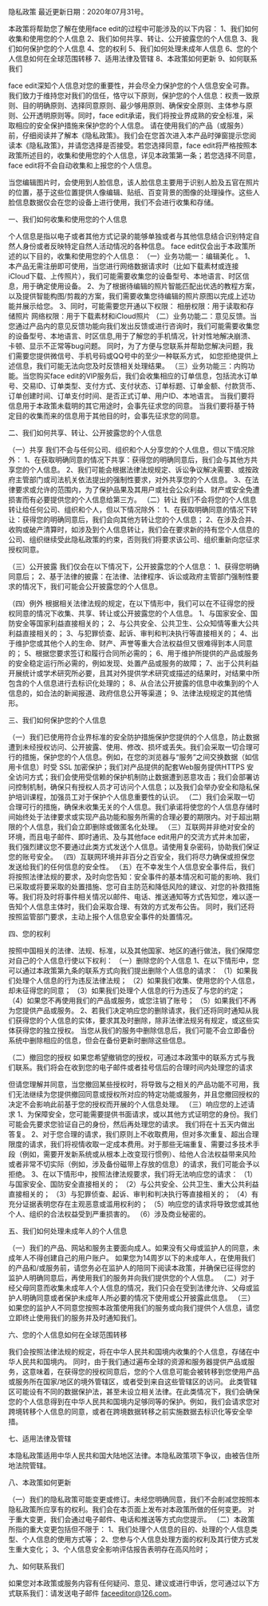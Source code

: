 隐私政策
最近更新日期：2020年07月31号。


本政策将帮助您了解在使用face edit的过程中可能涉及的以下内容：
1、我们如何收集和使用您的个人信息
2、我们如何共享、转让、公开披露您的个人信息
3、我们如何保护您的个人信息
4、您的权利
5、我们如何处理未成年人信息
6、您的个人信息如何在全球范围转移
7、适用法律及管辖
8、本政策如何更新
9、如何联系我们

face edit深知个人信息对您的重要性，并会尽全力保护您的个人信息安全可靠。我们致力于维持您对我们的信任，恪守以下原则，保护您的个人信息：权责一致原则、目的明确原则、选择同意原则、最少够用原则、确保安全原则、主体参与原则、公开透明原则等。同时，face edit承诺，我们将按业界成熟的安全标准，采取相应的安全保护措施来保护您的个人信息。
请在使用我们的产品（或服务）前，仔细阅读并了解本《隐私政策》。我们会在您首次进入本产品时弹窗提示您阅读本《隐私政策》，并请您选择是否接受。若您选择同意，face edit将严格按照本政策所述目的，收集和使用您的个人信息，详见本政策第一条；若您选择不同意，face edit将不会自动收集和上报您的个人信息。

当您编辑图片时，会使用到人脸信息，该人脸信息主要用于识别人脸及五官在照片的位置，基于这些位置提供人像编辑、贴纸、百变背景的图像的处理操作。这些人脸信息数据仅会在您的设备上进行使用，我们不会进行收集和存储。



一、我们如何收集和使用您的个人信息

个人信息是指以电子或者其他方式记录的能够单独或者与其他信息结合识别特定自然人身份或者反映特定自然人活动情况的各种信息。
face edit仅会出于本政策所述的以下目的，收集和使用您的个人信息：
（一）业务功能一：编辑美化 。
1、本产品无需注册即可使用，当您进行网络数据请求时（比如下载素材或连接iCloud下载、上传照片），我们可能需要收集您的设备型号、本地语言、时区信息，用于确定使用设备。
2、为了根据待编辑的照片智能匹配出优选的教程方案，以及提供智能构图/剪裁的方案，我们需要收集您待编辑的照片原图以完成上述功能并展示给您。
3、同时，可能需要您开通以下权限：
相册权限：用于读取和存储照片
网络权限：用于下载素材和iCloud照片
（二）业务功能二：意见反馈。当您通过产品内的意见反馈功能向我们发出反馈或进行咨询时，我们可能需要收集您的设备型号、本地语言、时区信息,用于了解您的手机情况，针对性地解决崩溃、卡顿、显示不正常等bug问题。
同时，为了方便与您联系并帮助您解决问题，我们需要您提供微信号、手机号码或QQ号中的至少一种联系方式， 如您拒绝提供上述信息，我们可能无法向您及时反馈相关处理结果。
（三）业务功能三：内购功能。当您购买face edit的VIP服务后，我们会收集相应的订单信息，包括流水订单号、交易ID、订单类型、支付方式、支付状态、订单标题、订单金额、付款货币、订单创建时间、订单支付时间、是否正式订单、用户ID、本地语言。
当我们要将信息用于本政策未载明的其它用途时，会事先征求您的同意。
当我们要将基于特定目的收集而来的信息用于其他目的时，会事先征求您的同意。

二、我们如何共享、转让、公开披露您的个人信息

（一）共享
我们不会与任何公司、组织和个人分享您的个人信息，但以下情况除外：
1、在获取明确同意的情况下共享：获得您的明确同意后，我们会与其他方共享您的个人信息。
2、我们可能会根据法律法规规定、诉讼争议解决需要、或按政府主管部门或司法机关依法提出的强制性要求，对外共享您的个人信息。
3、在法律要求或允许的范围内，为了保护品果及其用户或社会公众利益、财产或安全免遭损害而有必要提供您的个人信息给第三方。
（二）转让 我们不会将您的个人信息转让给任何公司、组织和个人，但以下情况除外：
1、在获取明确同意的情况下转让：获得您的明确同意后，我们会向其他方转让您的个人信息；
2、在涉及合并、收购或破产清算时，如涉及到个人信息转让，我们会在要求新的持有您个人信息的公司、组织继续受此隐私政策的约束，否则我们将要求该公司、组织重新向您征求授权同意。

（三）公开披露
我们仅会在以下情况下，公开披露您的个人信息：
1、获得您明确同意后；
2、基于法律的披露：在法律、法律程序、诉讼或政府主管部门强制性要求的情况下，我们可能会公开披露您的个人信息。

（四）例外
根据相关法律法规的规定，在以下情形中，我们可以在不征得您的授权同意的情况下收集、共享、转让或公开披露您的个人信息。
1、与国家安全、国防安全等国家利益直接相关的；
2、与公共安全、公共卫生、公众知情等重大公共利益直接相关的；
3、与犯罪侦查、起诉、审判和判决执行等直接相关的；
4、出于维护您或其他个人的生命、财产、声誉等重大合法权益但又很难得到本人同意的；
5、根据您要求签订和履行合同所必需的；
6、用于维护所提供的产品或服务的安全稳定运行所必需的，例如发现、处置产品或服务的故障；
7、出于公共利益开展统计或学术研究所必要，且其对外提供学术研究或描述的结果时，对结果中所包含的个人信息进行去标识化处理的；
8、从合法公开披露的信息中收集到的个人信息的，如合法的新闻报道、政府信息公开等渠道；
9、法律法规规定的其他情形。

三、我们如何保护您的个人信息

（一）我们已使用符合业界标准的安全防护措施保护您提供的个人信息，防止数据遭到未经授权访问、公开披露、使用、修改、损坏或丢失。我们会采取一切合理可行的措施，保护您的个人信息。例如，在您的浏览器与“服务”之间交换数据（如信用卡信息）时受 SSL 加密保护；我们对产品提供的配套Web服务提供HTTPS 安全访问方式；我们会使用受信赖的保护机制防止数据遭到恶意攻击；我们会部署访问控制机制，确保只有授权人员才可访问个人信息；以及我们会举办安全和隐私保护培训课程，加强员工对于保护个人信息重要性的认识。
（二）我们会采取一切合理可行的措施，确保未收集无关的个人信息。我们承诺将使您的个人信息存储时间始终处于法律要求或实现产品功能和服务所需的合理必要的期限内。对于超出期限的个人信息，我们会立即删除或做匿名化处理。
（三）互联网并非绝对安全的环境，而且电子邮件、即时通讯、及与其他face edit用户的交流方式并未加密，我们强烈建议您不要通过此类方式发送个人信息。请使用复杂密码，协助我们保证您的账号安全。
（四）互联网环境并非百分之百安全，我们将尽力确保或担保您发送给我们的任何信息的安全性。
（五）在不幸发生个人信息安全事件后，我们将按照法律法规的要求，及时向您告知：安全事件的基本情况和可能的影响、我们已采取或将要采取的处置措施、您可自主防范和降低风险的建议、对您的补救措施等。我们将及时将事件相关情况以邮件、电话、推送通知等方式告知您，难以逐一告知个人信息主体时，我们会采取合理、有效的方式发布公告。 同时，我们还将按照监管部门要求，主动上报个人信息安全事件的处置情况。

四、您的权利

按照中国相关的法律、法规、标准，以及其他国家、地区的通行做法，我们保障您对自己的个人信息行使以下权利：
（一）删除您的个人信息
1、在以下情形中，您可以通过本政策第九条的联系方式向我们提出删除个人信息的请求：
（1）如果我们处理个人信息的行为违反法律法规；
（2）如果我们收集、使用您的个人信息，却未征得您的同意；
（3）如果我们处理个人信息的行为违反了与您的约定；
（4）如果您不再使用我们的产品或服务，或您注销了账号；
（5）如果我们不再为您提供产品或服务。
2、若我们决定响应您的删除请求，我们还将同时通知从我们获得您的个人信息的实体，要求其及时删除，除非法律法规另有规定，或这些实体获得您的独立授权。 当您从我们的服务中删除信息后，我们可能不会立即备份系统中删除相应的信息，但会在备份更新时删除这些信息。

（二）撤回您的授权
如果您希望撤销您的授权，可通过本政策中的联系方式与我们联系。我们将会在收到您的电子邮件或者挂号信后的合理时间内处理您的请求

但请您理解并同意，当您撤回某些授权时，将导致与之相关的产品功能不可用，我们无法继续为您提供撤回同意或授权所对应的特定功能或服务，并且您撤回授权的决定不会影响此前基于您的授权而开展的个人信息处理。
（三）响应您的上述请求
1、为保障安全，您可能需要提供书面请求，或以其他方式证明您的身份。我们可能会先要求您验证自己的身份，然后再处理您的请求。 我们将在十五天内做出答复。
2、对于您合理的请求，我们原则上不收取费用，但对多次重复、超出合理限度的请求，我们将视情收取一定成本费用。对于那些无端重复、需要过多技术手段（例如，需要开发新系统或从根本上改变现行惯例）、给他人合法权益带来风险或者非常不切实际（例如，涉及备份磁带上存放的信息）的请求，我们可能会予以拒绝。
3、在以下情形中，按照法律法规要求，我们将无法响应您的请求：
（1）与国家安全、国防安全直接相关的；
（2）与公共安全、公共卫生、重大公共利益直接相关的；
（3）与犯罪侦查、起诉、审判和判决执行等直接相关的；
（4）有充分证据表明您存在主观恶意或滥用权利的；
（5）响应您的请求将导致您或其他个人、组织的合法权益受到严重损害的。
（6）涉及商业秘密的。

五、我们如何处理未成年人的个人信息

（一）我们的产品、网站和服务主要面向成人。如果没有父母或监护人的同意，未成年人不得创建自己的用户账户。 如果您为14周岁以下的未成年人，在使用我们的产品和/或服务前，请您务必在监护人的陪同下阅读本政策，并确保已征得您的监护人明确同意后，再使用我们的服务并向我们提供您的个人信息。
（二）对于经父母同意而收集未成年人个人信息的情况，我们只会在受到法律允许、父母或监护人明确同意或者保护未成年人所必要的情况下使用或公开披露此信息。
（三）如果您的监护人不同意您按照本政策使用我们的服务或向我们提供个人信息，请您立即终止使用我们的服务并及时通知我们。

六、您的个人信息如何在全球范围转移

我们会按照法律法规的规定，将在中华人民共和国境内收集的个人信息，存储在中华人民共和国境内。 同时，由于我们通过遍布全球的资源和服务器提供产品或服务，这意味着，在获得您的授权同意后，您的个人信息可能会被转移到您使用产品或服务所在国家/地区的境外管辖区，或者受到来自这些管辖区的访问。
此类管辖区可能设有不同的数据保护法，甚至未设立相关法律。在此类情况下，我们会确保您的个人信息得到在中华人民共和国境内足够同等的保护。例如，我们会请求您对跨境转移个人信息的同意，或者在跨境数据转移之前实施数据去标识化等安全举措。

七、适用法律及管辖

本隐私政策适用中华人民共和国大陆地区法律。本隐私政策项下争议，由被告住所地法院管辖。

八、本政策如何更新

（一）我们的隐私政策可能变更或修订。未经您明确同意，我们不会削减您按照本隐私政策所应享有的权利。我们会在本页面上发布对本政策所做的任何变更。 对于重大变更，我们会通过电子邮件、电话和推送等方式向您提示。
（二）本政策所指的重大变更包括但不限于：
1、我们处理个人信息的目的、处理的个人信息类型、个人信息的使用方式等；
2、您参与个人信息处理方面的权利及其行使方式发生重大变化；
3、个人信息安全影响评估报告表明存在高风险时；

九、如何联系我们

如果您对本政策或服务内容有任何疑问、意见、建议或进行申诉，您可通过以下方式联系我们：请发送电子邮件 faceeditor@126.com。



